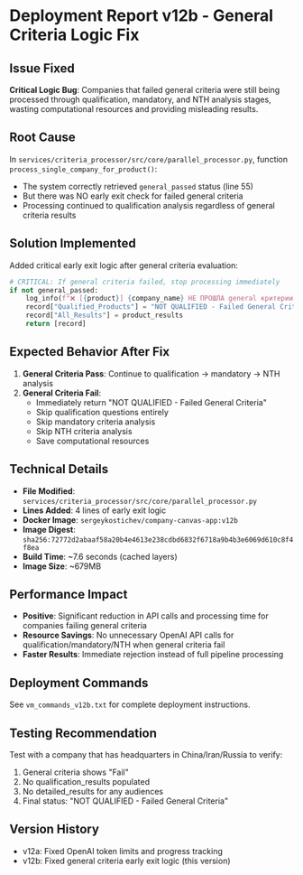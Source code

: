 # Deployment Report v12b - General Criteria Logic Fix

## Issue Fixed
**Critical Logic Bug**: Companies that failed general criteria were still being processed through qualification, mandatory, and NTH analysis stages, wasting computational resources and providing misleading results.

## Root Cause
In `services/criteria_processor/src/core/parallel_processor.py`, function `process_single_company_for_product()`:
- The system correctly retrieved `general_passed` status (line 55)
- But there was NO early exit check for failed general criteria
- Processing continued to qualification analysis regardless of general criteria results

## Solution Implemented
Added critical early exit logic after general criteria evaluation:

```python
# CRITICAL: If general criteria failed, stop processing immediately
if not general_passed:
    log_info(f"❌ [{product}] {company_name} НЕ ПРОШЛА general критерии - ПРЕРЫВАЕМ анализ")
    record["Qualified_Products"] = "NOT QUALIFIED - Failed General Criteria"
    record["All_Results"] = product_results
    return [record]
```

## Expected Behavior After Fix
1. **General Criteria Pass**: Continue to qualification → mandatory → NTH analysis
2. **General Criteria Fail**: 
   - Immediately return "NOT QUALIFIED - Failed General Criteria"
   - Skip qualification questions entirely
   - Skip mandatory criteria analysis
   - Skip NTH criteria analysis
   - Save computational resources

## Technical Details
- **File Modified**: `services/criteria_processor/src/core/parallel_processor.py`
- **Lines Added**: 4 lines of early exit logic
- **Docker Image**: `sergeykostichev/company-canvas-app:v12b`
- **Image Digest**: `sha256:72772d2abaaf58a20b4e4613e238cdbd6832f6718a9b4b3e6069d610c8f4f8ea`
- **Build Time**: ~7.6 seconds (cached layers)
- **Image Size**: ~679MB

## Performance Impact
- **Positive**: Significant reduction in API calls and processing time for companies failing general criteria
- **Resource Savings**: No unnecessary OpenAI API calls for qualification/mandatory/NTH when general criteria fail
- **Faster Results**: Immediate rejection instead of full pipeline processing

## Deployment Commands
See `vm_commands_v12b.txt` for complete deployment instructions.

## Testing Recommendation
Test with a company that has headquarters in China/Iran/Russia to verify:
1. General criteria shows "Fail"
2. No qualification_results populated
3. No detailed_results for any audiences
4. Final status: "NOT QUALIFIED - Failed General Criteria"

## Version History
- v12a: Fixed OpenAI token limits and progress tracking
- v12b: Fixed general criteria early exit logic (this version) 